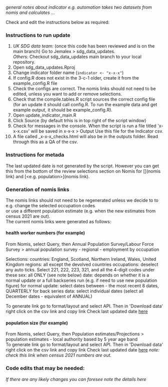 *general notes about indicator e.g. automation takes two datasets from nomis and calculates ...*

Check and edit the instructions below as required:  

### Instructions to run update ###
1. *UK SDG data team:* (once this code has been reviewed and is on the main branch) Go to Jemalex > sdg_data_updates.    
   *Others:* Checkout sdg_data_updates main branch to your local repository.     
2. Open sdg_data_updates.Rproj  
3. Change indicator folder name (`indicator <- "x-x-x"`)  
4. If config.R does not exist in the 3-c-1 older, create it from the example_config.R file  
5. Check the configs are correct. The nomis links should not need to be edited, unless you want to add or remove selections. 
6. Check that the compile.tables.R script sources the correct config file (for an update it should call config.R. 
To run the example data and get example output, it should be example_config.R).   
7. Open update_indicator_main.R  
8. Click Source (by default trhis is in top right of the script window)  
9. Check for messages in the console. When the script is run a file titled 'x-x-x.csv' will be saved in x-x-x > Output 
   Use this file for the Indicator csv.  
10. A file called <date>_x-x-x_checks.html will also be in the outputs folder. Read through this as a QA of the csv.  

### Instructions for metada ###
The last updated date is not generated by the script. However you can get this from the bottom of the review selections section
on Nomis for [<short description of data>](nomis link) and
[<e.g. population>](nomis link). 
  
### Generation of nomis links ###
The nomis links should not need to be regenerated unless we decide to to e.g. change the selected occupation codes  
or use a different population estimate (e.g. when the new estimates from census 2021 are out).  
The current nomis links were generated as follows:

#### health worker numbers (for example) ####
From Nomis, select Query, then Annual Population Survey/Labour Force Survey >  annual population survey - regional - employment by occupation   
  
Selections:
   countries: England, Scotland, Northern Ireland, Wales, United Kingdom
   regions: all except the devolved countries
   occupations: deselect any auto ticks. Select 221, 222, 223, 321, and all the 4-digit codes under these
   sex: all ONLY (see note below)
   date: depends on whether it is a normal update or a full backseries run (e.g. if need to use new population figure)
         for normal update: select dates between - the most recent 8 dates, QUARTERLY 
         for back series data: select individual dates (select all December dates - equivalent of ANNUAL)

To generate link go to format/layout and select API. Then in 'Download data' right click on the csv link and copy link
Check last updated date [here](https://www.nomisweb.co.uk/query/construct/summary.asp?mode=construct&version=0&dataset=168)

#### population size (for example) ####
From Nomis, select Query, then Population estimates/Projections > population estimates - local authority based by 5 year age band  
To generate link go to format/layout and select API. Then in 'Download data' right click on the csv link and copy link
Check last updated date [here](https://www.nomisweb.co.uk/query/construct/summary.asp?mode=construct&version=0&dataset=31) *note: check this link
when census 2021 numbers are out.*  
  
### Code edits that may be needed: ###  
*If there are any likely changes you can foresee note the details here*
